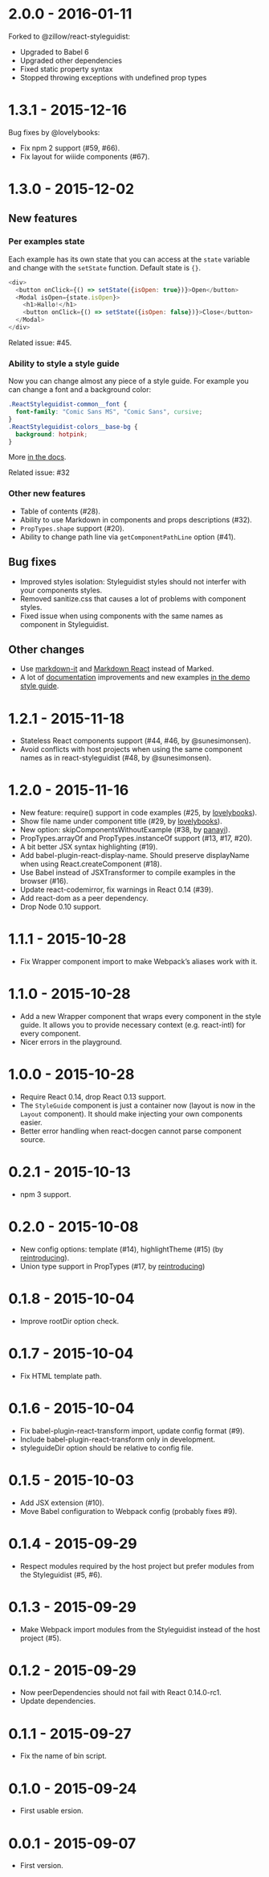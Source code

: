 # 2.0.0 - 2016-01-11

Forked to @zillow/react-styleguidist:

* Upgraded to Babel 6
* Upgraded other dependencies
* Fixed static property syntax
* Stopped throwing exceptions with undefined prop types 


# 1.3.1 - 2015-12-16

Bug fixes by @lovelybooks:

* Fix npm 2 support (#59, #66).
* Fix layout for wiiide components (#67).

# 1.3.0 - 2015-12-02

## New features

### Per examples state

Each example has its own state that you can access at the `state` variable and change with the `setState` function. Default state is `{}`.

```js
<div>
  <button onClick={() => setState({isOpen: true})}>Open</button>
  <Modal isOpen={state.isOpen}>
    <h1>Hallo!</h1>
    <button onClick={() => setState({isOpen: false})}>Close</button>
  </Modal>
</div>
```

Related issue: #45.

### Ability to style a style guide

Now you can change almost any piece of a style guide. For example you can change a font and a background color:

```css
.ReactStyleguidist-common__font {
  font-family: "Comic Sans MS", "Comic Sans", cursive;
}
.ReactStyleguidist-colors__base-bg {
  background: hotpink;
}
```

More [in the docs](https://github.com/sapegin/react-styleguidist#how-to-change-styles-of-a-style-guide).

Related issue: #32

### Other new features

* Table of contents (#28).
* Ability to use Markdown in components and props descriptions (#32).
* `PropTypes.shape` support (#20).
* Ability to change path line via `getComponentPathLine` option (#41).

## Bug fixes

* Improved styles isolation: Styleguidist styles should not interfer with your components styles.
* Removed sanitize.css that causes a lot of problems with component styles.
* Fixed issue when using components with the same names as component in Styleguidist.

## Other changes

* Use [markdown-it](https://github.com/markdown-it/markdown-it) and [Markdown React](https://github.com/alexkuz/markdown-react-js) instead of Marked.
* A lot of [documentation](https://github.com/sapegin/react-styleguidist/blob/master/Readme.md) improvements and new examples [in the demo style guide](http://sapegin.github.io/react-styleguidist/).

# 1.2.1 - 2015-11-18

* Stateless React components support (#44, #46, by @sunesimonsen).
* Avoid conflicts with host projects when using the same component names as in react-styleguidist (#48, by @sunesimonsen).

# 1.2.0 - 2015-11-16

* New feature: require() support in code examples (#25, by [lovelybooks](https://github.com/lovelybooks)).
* Show file name under component title (#29, by [lovelybooks](https://github.com/lovelybooks)).
* New option: skipComponentsWithoutExample (#38, by [panayi](https://github.com/panayi)).
* PropTypes.arrayOf and PropTypes.instanceOf support (#13, #17, #20).
* A bit better JSX syntax highlighting (#19).
* Add babel-plugin-react-display-name. Should preserve displayName when using React.createComponent (#18).
* Use Babel instead of JSXTransformer to compile examples in the browser (#16).
* Update react-codemirror, fix warnings in React 0.14 (#39).
* Add react-dom as a peer dependency.
* Drop Node 0.10 support.

# 1.1.1 - 2015-10-28

* Fix Wrapper component import to make Webpack’s aliases work with it.

# 1.1.0 - 2015-10-28

* Add a new Wrapper component that wraps every component in the style guide. It allows you to provide necessary context (e.g. react-intl) for every component.
* Nicer errors in the playground.

# 1.0.0 - 2015-10-28

* Require React 0.14, drop React 0.13 support.
* The `StyleGuide` component is just a container now (layout is now in the `Layout` component). It should make injecting your own components easier.
* Better error handling when react-docgen cannot parse component source.

# 0.2.1 - 2015-10-13

* npm 3 support.

# 0.2.0 - 2015-10-08

* New config options: template (#14), highlightTheme (#15) (by [reintroducing](https://github.com/reintroducing)).
* Union type support in PropTypes (#17, by [reintroducing](https://github.com/reintroducing))

# 0.1.8 - 2015-10-04

* Improve rootDir option check.

# 0.1.7 - 2015-10-04

* Fix HTML template path.

# 0.1.6 - 2015-10-04

* Fix babel-plugin-react-transform import, update config format (#9).
* Include babel-plugin-react-transform only in development.
* styleguideDir option should be relative to config file.

# 0.1.5 - 2015-10-03

* Add JSX extension (#10).
* Move Babel configuration to Webpack config (probably fixes #9).

# 0.1.4 - 2015-09-29

* Respect modules required by the host project but prefer modules from the Styleguidist (#5, #6).

# 0.1.3 - 2015-09-29

* Make Webpack import modules from the Styleguidist instead of the host project (#5).

# 0.1.2 - 2015-09-29

* Now peerDependencies should not fail with React 0.14.0-rc1.
* Update dependencies.

# 0.1.1 - 2015-09-27

* Fix the name of bin script.

# 0.1.0 - 2015-09-24

* First usable ersion.

# 0.0.1 - 2015-09-07

* First version.
